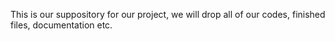 This is our suppository for our project, we will drop all of our codes, finished files, documentation etc.

